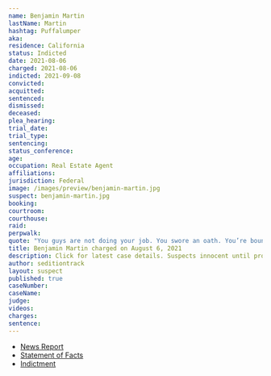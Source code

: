 ```yaml
---
name: Benjamin Martin
lastName: Martin
hashtag: Puffalumper
aka:
residence: California
status: Indicted
date: 2021-08-06
charged: 2021-08-06
indicted: 2021-09-08
convicted:
acquitted:
sentenced:
dismissed:
deceased:
plea_hearing:
trial_date:
trial_type:
sentencing:
status_conference:
age:
occupation: Real Estate Agent
affiliations:
jurisdiction: Federal
image: /images/preview/benjamin-martin.jpg
suspect: benjamin-martin.jpg
booking:
courtroom:
courthouse:
raid:
perpwalk:
quote: "You guys are not doing your job. You swore an oath. You’re bound by your word. Move out of the way and let us in."
title: Benjamin Martin charged on August 6, 2021
description: Click for latest case details. Suspects innocent until proven guilty.
author: seditiontrack
layout: suspect
published: true
caseNumber:
caseName:
judge:
videos:
charges:
sentence:
---
```

- [News Report](https://gvwire.com/2021/09/03/fresno-anti-mask-activist-jailed-on-jan-6-capitol-riot-charges/)
- [Statement of Facts](https://www.justice.gov/usao-dc/case-multi-defendant/file/1430511/download)
- [Indictment](https://extremism.gwu.edu/sites/g/files/zaxdzs2191/f/Benjamin%20Martin%20Indictment.pdf)
